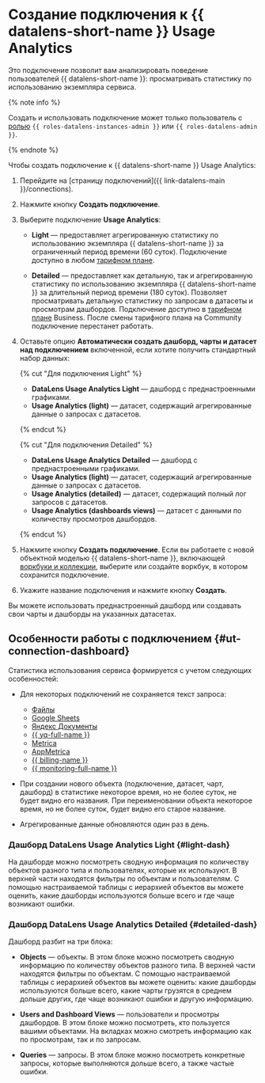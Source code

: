 
# Создание подключения к {{ datalens-short-name }} Usage Analytics

Это подключение позволит вам анализировать поведение пользователей {{ datalens-short-name }}: просматривать статистику по использованию экземпляра сервиса.

{% note info %}

Создать и использовать подключение может только пользователь с [ролью](../../security/roles.md#service-roles) `{{ roles-datalens-instances-admin }}` или `{{ roles-datalens-admin }}`.

{% endnote %}


Чтобы создать подключение к {{ datalens-short-name }} Usage Analytics:

1. Перейдите на [страницу подключений]({{ link-datalens-main }}/connections).
1. Нажмите кнопку **Создать подключение**.


1. Выберите подключение **Usage Analytics**:

   * **Light** — предоставляет агрегированную статистику по использованию экземпляра {{ datalens-short-name }} за ограниченный период времени (60 суток). Подключение доступно в любом [тарифном плане](../../pricing.md#service-plans).

   * **Detailed** — предоставляет как детальную, так и агрегированную статистику по использованию экземпляра {{ datalens-short-name }} за длительный период времени (180 суток). Позволяет просматривать детальную статистику по запросам в датасеты и просмотрам дашбордов. Подключение доступно в [тарифном плане](../../pricing.md#service-plans) Business. После смены тарифного плана на Community подключение перестанет работать.

1. Оставьте опцию **Автоматически создать дашборд, чарты и датасет над подключением** включенной, если хотите получить стандартный набор данных:

   {% cut "Для подключения Light" %}

   * **DataLens Usage Analytics Light** — дашборд с преднастроенными графиками.
   * **Usage Analytics (light)** — датасет, содержащий агрегированные данные о запросах с датасетов.

   {% endcut %}

   {% cut "Для подключения Detailed" %}

   * **DataLens Usage Analytics Detailed** — дашборд с преднастроенными графиками.
   * **Usage Analytics (light)** — датасет, содержащий агрегированные данные о запросах с датасетов.
   * **Usage Analytics (detailed)** — датасет, содержащий полный лог запросов с датасетов.
   * **Usage Analytics (dashboards views)** — датасет с данными по количеству просмотров дашбордов.

   {% endcut %}

1. Нажмите кнопку **Создать подключение**. Если вы работаете с новой объектной моделью {{ datalens-short-name }}, включающей [воркбуки и коллекции](../../../datalens/workbooks-collections/index.md), выберите или создайте воркбук, в котором сохранится подключение.
1. Укажите название подключения и нажмите кнопку **Создать**.


Вы можете использовать преднастроенный дашборд или создавать свои чарты и дашборды на указанных датасетах.


## Особенности работы с подключением {#ut-connection-dashboard}


Статистика использования сервиса формируется с учетом следующих особенностей:

* Для некоторых подключений не сохраняется текст запроса:

  * [Файлы](create-file.md)
  * [Google Sheets](create-google-sheets.md)
  * [Яндекс Документы](create-yadocs.md)
  * [{{ yq-full-name }}](create-yandex-query.md)
  * [Metrica](create-metrica-api.md)
  * [AppMetrica](create-appmetrica.md)
  * [{{ billing-name }}](create-cloud-billing.md)
  * [{{ monitoring-full-name }}](create-monitoring.md)

* При создании нового объекта (подключение, датасет, чарт, дашборд) в статистике некоторое время, но не более суток, не будет видно его названия. При переименовании объекта некоторое время, но не более суток, будет видно его старое название.
* Агрегированные данные обновляются один раз в день.

### Дашборд DataLens Usage Analytics Light {#light-dash}

На дашборде можно посмотреть сводную информация по количеству объектов разного типа и пользователях, которые их используют. В верхней части находятся фильтры по объектам и пользователям. С помощью настраиваемой таблицы с иерархией объектов вы можете оценить, какие дашборды используются больше всего и где чаще возникают ошибки.

### Дашборд DataLens Usage Analytics Detailed {#detailed-dash}

Дашборд разбит на три блока:

* **Objects** — объекты. В этом блоке можно посмотреть сводную информацию по количеству объектов разного типа. В верхней части находятся фильтры по объектам. С помощью настраиваемой таблицы с иерархией объектов вы можете оценить: какие дашборды используются больше всего, какие чарты грузятся в среднем дольше других, где чаще возникают ошибки и другую информацию.

* **Users and Dashboard Views** — пользователи и просмотры дашбордов. В этом блоке можно посмотреть, кто пользуется вашими объектами. На вкладках можно смотреть информацию как по просмотрам, так и по запросам.

* **Queries** — запросы. В этом блоке можно посмотреть конкретные запросы, которые выполняются дольше всего, а также частые ошибки.

